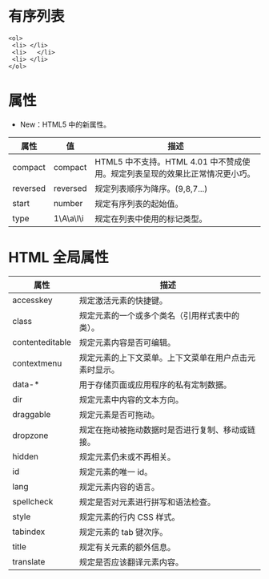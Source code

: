 # 有序列表
```
<ol>
 <li> </li>
 <li>	</li>
 <li> </li>
</ol>
```

# 属性
- New：HTML5 中的新属性。

属性|值|描述
--|--|--
compact|compact|HTML5 中不支持。HTML 4.01 中不赞成使用。规定列表呈现的效果比正常情况更小巧。
reversed 	|reversed| 	规定列表顺序为降序。(9,8,7...)
start| 	number |规定有序列表的起始值。
type |1\A\a\I\i|规定在列表中使用的标记类型。
  
 
# HTML 全局属性

属性|描述
--|--
accesskey |规定激活元素的快捷键。
class 	|规定元素的一个或多个类名（引用样式表中的类）。
contenteditable 	|规定元素内容是否可编辑。
contextmenu |规定元素的上下文菜单。上下文菜单在用户点击元素时显示。
data-* 	|用于存储页面或应用程序的私有定制数据。
dir 	|规定元素中内容的文本方向。
draggable|规定元素是否可拖动。
dropzone 	|规定在拖动被拖动数据时是否进行复制、移动或链接。
hidden 	|规定元素仍未或不再相关。
id 	|规定元素的唯一 id。
lang |规定元素内容的语言。
spellcheck|规定是否对元素进行拼写和语法检查。
style 	|规定元素的行内 CSS 样式。
tabindex |规定元素的 tab 键次序。
title 	|规定有关元素的额外信息。
translate 	|规定是否应该翻译元素内容。
